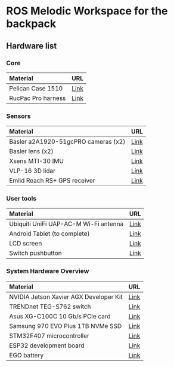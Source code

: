 # ROS Melodic Workspace for the backpack

## Hardware list

### Core

| Material                        |                    URL                  |
| :---                             |                      :---                         |
| Pelican Case 1510             | [Link](https://www.pelican.com/ca/fr/product/cases/carry-on-case/protector/1510)                       |
| RucPac Pro harness          | [Link](https://www.amazon.ca/RucPac-Pro-Hardcase-Backpack-Conversion/dp/B08T7PSXKH/ref=asc_df_B08T7PSXKH/?tag=googleshopc0c-20&linkCode=df0&hvadid=580436545847&hvpos=&hvnetw=g&hvrand=8455122678691376415&hvpone=&hvptwo=&hvqmt=&hvdev=c&hvdvcmdl=&hvlocint=&hvlocphy=9000264&hvtargid=pla-1223425879401&psc=1&mcid=91a5f84b921530e28ef77c3829d4a024)                       |


### Sensors

| Material                        |                    URL                  |
| :---                             |                      :---                         |
| Basler a2A1920-51gcPRO cameras (x2)             | [Link](https://www.baslerweb.com/en/shop/a2a1920-51gcpro/)                       |
| Basler lens (x2)             | [Link](https://www.baslerweb.com/en/shop/basler-lens-c125-0418-5m-p-f4mm/)                       |
| Xsens MTI-30 IMU                 | [Link](https://www.mouser.ca/ProductDetail/Movella-Xsens/MTi-30-2A8G4?qs=1mbolxNpo8cPcuq05Ezcgg%3D%3D&_gl=1*1jj0dib*_ga*MjAwMzkyNDY2NC4xNzEzODgxMTA2*_ga_15W4STQT4T*MTcxMzg4MTEwNi4xLjAuMTcxMzg4MTEwNi42MC4wLjA.)                      |
| VLP-16 3D lidar           | [Link](https://velodynelidar.com/products/puck/)                       |
| Emlid Reach RS+ GPS receiver     | [Link](https://e38surveysolutions.com/products/emlid-reach-rs-plus)          |

### User tools
| Material                        |                    URL                  |
| :---                             |                      :---                         |
| Ubiquiti UniFi UAP-AC-M Wi-Fi antenna             | [Link](https://www.amazon.ca/Ubiquiti-UniFi-UAP-AC-M-2-4GHz-5GHz/dp/B01NAAWOGO/ref=asc_df_B01NAAWOGO/?tag=googleshopc0c-20&linkCode=df0&hvadid=579642511855&hvpos=&hvnetw=g&hvrand=12635800463262394955&hvpone=&hvptwo=&hvqmt=&hvdev=c&hvdvcmdl=&hvlocint=&hvlocphy=9000264&hvtargid=pla-586878468714&psc=1&mcid=d23f5fd3b6a03c9b97cda2ff1bd48b56)                       |
| Android Tablet (to complete)                 | [Link]()                      |
| LCD screen               | [Link](https://www.digikey.ca/en/products/detail/newhaven-display-intl/NHD-0420H1Z-FSW-GBW-33V3/2773595?s=N4IgTCBcDaIHIAkAiBaADAFjGhBGAWigGIDKA6igOIBCFAzHQGp0gC6AvkA)                      |
| Switch pushbutton              | [Link](https://www.digikey.ca/en/products/detail/e-switch/PVA6LRE21241/7423419)                      |

### System Hardware Overview
| Material                        |                    URL                  |
| :---                             |                      :---                         |
| NVIDIA Jetson Xavier AGX Developer Kit           | [Link](https://www.amazon.ca/NVIDIA-Jetson-Xavier-Developer-32GB/dp/B083ZL3X5B)                       |
| TRENDnet TEG-S762 switch                 | [Link](https://www.amazon.ca/TRENDnet-Switching-Connections-Protection-TEG-S762/dp/B09LNLMH9Y?th=1)                      |
| Asus XG-C100C 10 Gb/s PCIe card         | [Link](https://www.asus.com/ca-en/networking-iot-servers/wired-networking/all-series/xg-c100c/)                       |
| Samsung 970 EVO Plus 1TB NVMe SSD     | [Link](https://www.samsung.com/ca/memory-storage/nvme-ssd/970-evo-plus-nvme-m-2-ssd-1tb-mz-v7s1t0b-am/)          |
| STM32F407 microcontroller     | [Link](https://www.st.com/en/microcontrollers-microprocessors/stm32f407-417.html)          |
| ESP32 development board    | [Link](https://www.amazon.ca/-/fr/d%C3%A9veloppement-microcontr%C3%B4leur-Bluetooth-ESP-WROOM-32-puissance/dp/B08HJYT6YV/ref=sr_1_5?__mk_fr_CA=%C3%85M%C3%85%C5%BD%C3%95%C3%91&crid=1KHF72BQNT1VU&keywords=esp32&qid=1677858604&sprefix=esp3%2Caps%2C100&sr=8-5)          |
| EGO battery    | [Link](https://egopowerplus.com/battery-7-5amp-fuel-gauge/)          |


